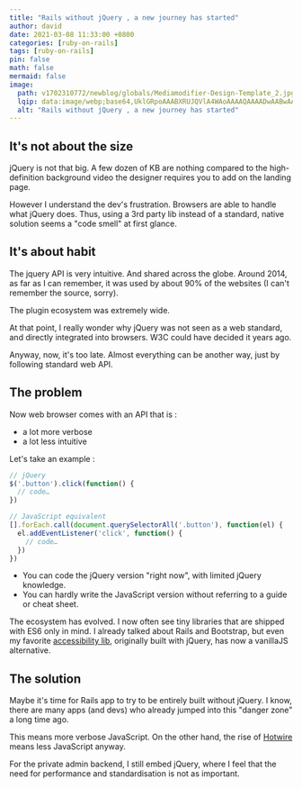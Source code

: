 ```yaml
---
title: "Rails without jQuery , a new journey has started"
author: david
date: 2021-03-08 11:33:00 +0800
categories: [ruby-on-rails]
tags: [ruby-on-rails]
pin: false
math: false
mermaid: false
image:
  path: v1702310772/newblog/globals/Mediamodifier-Design-Template_2.jpg
  lqip: data:image/webp;base64,UklGRpoAAABXRUJQVlA4WAoAAAAQAAAADwAABwAAQUxQSDIAAAARL0AmbZurmr57yyIiqE8oiG0bejIYEQTgqiDA9vqnsUSI6H+oAERp2HZ65qP/VIAWAFZQOCBCAAAA8AEAnQEqEAAIAAVAfCWkAALp8sF8rgRgAP7o9FDvMCkMde9PK7euH5M1m6VWoDXf2FkP3BqV0ZYbO6NA/VFIAAAA
  alt: "Rails without jQuery , a new journey has started"
---
```


## It's not about the size  
  
jQuery is not that big. A few dozen of KB are nothing compared to the high-definition background video the designer requires you to add on the landing page.  
  
However I understand the dev's frustration. Browsers are able to handle what jQuery does. Thus, using a 3rd party lib instead of a standard, native solution seems a "code smell" at first glance.  

  
## It's about habit  
  
The jquery API is very intuitive. And shared across the globe. Around 2014, as far as I can remember, it was used by about 90% of the websites (I can't remember the source, sorry).  
  
The plugin ecosystem was extremely wide.  
  
At that point, I really wonder why jQuery was not seen as a web standard, and directly integrated into browsers. W3C could have decided it years ago.  
  
Anyway, now, it's too late. Almost everything can be another way, just by following standard web API.  

  
## The problem  
  
Now web browser comes with an API that is :  
- a lot more verbose  
- a lot less intuitive  
  
Let's take an example :

```javascript
// jQuery
$('.button').click(function() {
  // code…
})

// JavaScript equivalent
[].forEach.call(document.querySelectorAll('.button'), function(el) {
  el.addEventListener('click', function() {
    // code…
  })
})
```

- You can code the jQuery version "right now", with limited jQuery knowledge.  
- You can hardly write the JavaScript version without referring to a guide or cheat sheet.  
  
The ecosystem has evolved. I now often see tiny libraries that are shipped with ES6 only in mind. I already talked about Rails and Bootstrap, but even my favorite [accessibility lib](https://van11y.net/), originally built with jQuery, has now a vanillaJS alternative.  
  

## The solution  
  
Maybe it's time for Rails app to try to be entirely built without jQuery. I know, there are many apps (and devs) who already jumped into this "danger zone" a long time ago.  
  
This means more verbose JavaScript. On the other hand, the rise of [Hotwire](https://hotwire.dev/) means less JavaScript anyway.  
  
For the private admin backend, I still embed jQuery, where I feel that the need for performance and standardisation is not as important.